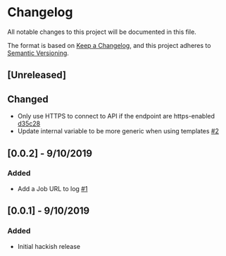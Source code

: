 # Changelog
All notable changes to this project will be documented in this file.

The format is based on [Keep a Changelog](https://keepachangelog.com/en/1.0.0/),
and this project adheres to [Semantic Versioning](https://semver.org/spec/v2.0.0.html).

## [Unreleased]
## Changed
- Only use HTTPS to connect to API if the endpoint are https-enabled [d35c28](https://github.com/kaspergrubbe/nomade/commit/d35c287026a57c8bafb286e7cc0f8d6c3f6db515)
- Update internal variable to be more generic when using templates [#2](https://github.com/kaspergrubbe/nomade/pull/2)

## [0.0.2] - 9/10/2019
### Added
- Add a Job URL to log [#1](https://github.com/kaspergrubbe/nomade/pull/1)

## [0.0.1] - 9/10/2019

### Added
- Initial hackish release
